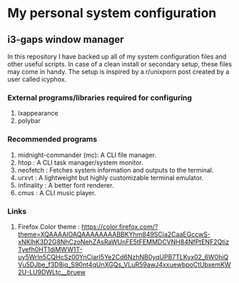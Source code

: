 # My personal system configuration
## i3-gaps window manager
In this repository I have backed up all of my system configuration files and other useful scripts. In case of a clean install or secondary setup, these files may come in handy. The setup is inspired by a r/unixporn post created by a user called icyphox.

### External programs/libraries required for configuring
1. lxappearance
2. polybar

### Recommended programs
1. midnight-commander (mc): A CLI file manager.
2. htop : A CLI task manager/system monitor.
3. neofetch : Fetches system information and outputs to the terminal.
4. urxvt : A lightweight but highly customizable terminal emulator.
5. infinality : A better font renderer.
6. cmus : A CLI music player.

### Links
1. Firefox Color theme : https://color.firefox.com/?theme=XQAAAAIOAQAAAAAAAABBKYhm849SCia2CaaEGccwS-xNKlhK3D2G8NhCzoNehZAsRaWUnFE5tFEMMDCVNH84NfPtENF2QtizTyefh0HT1diMWW1T-uy5WrIn5CQHcSz00YnCiarI5Ye2Cd6NzhNB0yqUPB7TLKyx02_6W0hiQVu5DJbe_f3D8iq_S90nt4qUnXGQs_VLuR59awJ4xxuewbpoCtUbxemKW2U-LU9DWLtc__bruew
